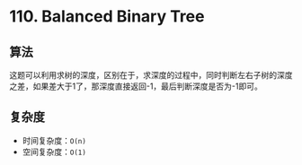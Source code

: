 # 110. Balanced Binary Tree
## 算法
这题可以利用求树的深度，区别在于，求深度的过程中，同时判断左右子树的深度之差，如果差大于1了，那深度直接返回-1，最后判断深度是否为-1即可。

## 复杂度
- 时间复杂度：`O(n)`
- 空间复杂度：`O(1)`

